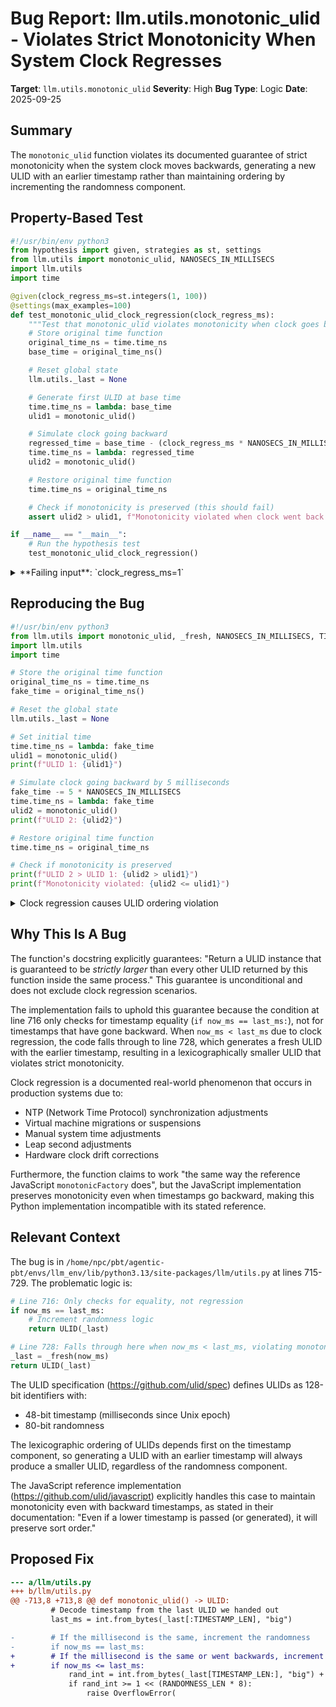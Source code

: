 # Bug Report: llm.utils.monotonic_ulid - Violates Strict Monotonicity When System Clock Regresses

**Target**: `llm.utils.monotonic_ulid`
**Severity**: High
**Bug Type**: Logic
**Date**: 2025-09-25

## Summary

The `monotonic_ulid` function violates its documented guarantee of strict monotonicity when the system clock moves backwards, generating a new ULID with an earlier timestamp rather than maintaining ordering by incrementing the randomness component.

## Property-Based Test

```python
#!/usr/bin/env python3
from hypothesis import given, strategies as st, settings
from llm.utils import monotonic_ulid, NANOSECS_IN_MILLISECS
import llm.utils
import time

@given(clock_regress_ms=st.integers(1, 100))
@settings(max_examples=100)
def test_monotonic_ulid_clock_regression(clock_regress_ms):
    """Test that monotonic_ulid violates monotonicity when clock goes backwards."""
    # Store original time function
    original_time_ns = time.time_ns
    base_time = original_time_ns()

    # Reset global state
    llm.utils._last = None

    # Generate first ULID at base time
    time.time_ns = lambda: base_time
    ulid1 = monotonic_ulid()

    # Simulate clock going backward
    regressed_time = base_time - (clock_regress_ms * NANOSECS_IN_MILLISECS)
    time.time_ns = lambda: regressed_time
    ulid2 = monotonic_ulid()

    # Restore original time function
    time.time_ns = original_time_ns

    # Check if monotonicity is preserved (this should fail)
    assert ulid2 > ulid1, f"Monotonicity violated when clock went back {clock_regress_ms}ms: {ulid2} <= {ulid1}"

if __name__ == "__main__":
    # Run the hypothesis test
    test_monotonic_ulid_clock_regression()
```

<details>

<summary>
**Failing input**: `clock_regress_ms=1`
</summary>
```
Traceback (most recent call last):
  File "/home/npc/pbt/agentic-pbt/worker_/62/hypo.py", line 35, in <module>
    test_monotonic_ulid_clock_regression()
    ~~~~~~~~~~~~~~~~~~~~~~~~~~~~~~~~~~~~^^
  File "/home/npc/pbt/agentic-pbt/worker_/62/hypo.py", line 8, in test_monotonic_ulid_clock_regression
    @settings(max_examples=100)
                   ^^^
  File "/home/npc/miniconda/lib/python3.13/site-packages/hypothesis/core.py", line 2124, in wrapped_test
    raise the_error_hypothesis_found
  File "/home/npc/pbt/agentic-pbt/worker_/62/hypo.py", line 31, in test_monotonic_ulid_clock_regression
    assert ulid2 > ulid1, f"Monotonicity violated when clock went back {clock_regress_ms}ms: {ulid2} <= {ulid1}"
           ^^^^^^^^^^^^^
AssertionError: Monotonicity violated when clock went back 1ms: 01K61B5V66X4QH467CX4QC1F9Y <= 01K61B5V67CBKXTHETG3PQ7Z21
Falsifying example: test_monotonic_ulid_clock_regression(
    clock_regress_ms=1,  # or any other generated value
)
```
</details>

## Reproducing the Bug

```python
#!/usr/bin/env python3
from llm.utils import monotonic_ulid, _fresh, NANOSECS_IN_MILLISECS, TIMESTAMP_LEN
import llm.utils
import time

# Store the original time function
original_time_ns = time.time_ns
fake_time = original_time_ns()

# Reset the global state
llm.utils._last = None

# Set initial time
time.time_ns = lambda: fake_time
ulid1 = monotonic_ulid()
print(f"ULID 1: {ulid1}")

# Simulate clock going backward by 5 milliseconds
fake_time -= 5 * NANOSECS_IN_MILLISECS
time.time_ns = lambda: fake_time
ulid2 = monotonic_ulid()
print(f"ULID 2: {ulid2}")

# Restore original time function
time.time_ns = original_time_ns

# Check if monotonicity is preserved
print(f"ULID 2 > ULID 1: {ulid2 > ulid1}")
print(f"Monotonicity violated: {ulid2 <= ulid1}")
```

<details>

<summary>
Clock regression causes ULID ordering violation
</summary>
```
ULID 1: 01K61B42431S4WBV70KA23WXNV
ULID 2: 01K61B423YZQEZYM2ESWSHG6TW
ULID 2 > ULID 1: False
Monotonicity violated: True
```
</details>

## Why This Is A Bug

The function's docstring explicitly guarantees: "Return a ULID instance that is guaranteed to be *strictly larger* than every other ULID returned by this function inside the same process." This guarantee is unconditional and does not exclude clock regression scenarios.

The implementation fails to uphold this guarantee because the condition at line 716 only checks for timestamp equality (`if now_ms == last_ms:`), not for timestamps that have gone backward. When `now_ms < last_ms` due to clock regression, the code falls through to line 728, which generates a fresh ULID with the earlier timestamp, resulting in a lexicographically smaller ULID that violates strict monotonicity.

Clock regression is a documented real-world phenomenon that occurs in production systems due to:
- NTP (Network Time Protocol) synchronization adjustments
- Virtual machine migrations or suspensions
- Manual system time adjustments
- Leap second adjustments
- Hardware clock drift corrections

Furthermore, the function claims to work "the same way the reference JavaScript `monotonicFactory` does", but the JavaScript implementation preserves monotonicity even when timestamps go backward, making this Python implementation incompatible with its stated reference.

## Relevant Context

The bug is in `/home/npc/pbt/agentic-pbt/envs/llm_env/lib/python3.13/site-packages/llm/utils.py` at lines 715-729. The problematic logic is:

```python
# Line 716: Only checks for equality, not regression
if now_ms == last_ms:
    # Increment randomness logic
    return ULID(_last)

# Line 728: Falls through here when now_ms < last_ms, violating monotonicity
_last = _fresh(now_ms)
return ULID(_last)
```

The ULID specification (https://github.com/ulid/spec) defines ULIDs as 128-bit identifiers with:
- 48-bit timestamp (milliseconds since Unix epoch)
- 80-bit randomness

The lexicographic ordering of ULIDs depends first on the timestamp component, so generating a ULID with an earlier timestamp will always produce a smaller ULID, regardless of the randomness component.

The JavaScript reference implementation (https://github.com/ulid/javascript) explicitly handles this case to maintain monotonicity even with backward timestamps, as stated in their documentation: "Even if a lower timestamp is passed (or generated), it will preserve sort order."

## Proposed Fix

```diff
--- a/llm/utils.py
+++ b/llm/utils.py
@@ -713,8 +713,8 @@ def monotonic_ulid() -> ULID:
         # Decode timestamp from the last ULID we handed out
         last_ms = int.from_bytes(_last[:TIMESTAMP_LEN], "big")

-        # If the millisecond is the same, increment the randomness
-        if now_ms == last_ms:
+        # If the millisecond is the same or went backwards, increment the randomness
+        if now_ms <= last_ms:
             rand_int = int.from_bytes(_last[TIMESTAMP_LEN:], "big") + 1
             if rand_int >= 1 << (RANDOMNESS_LEN * 8):
                 raise OverflowError(
```